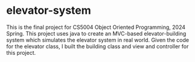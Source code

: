 # elevator-system

This is the final project for CS5004 Object Oriented Programming, 2024 Spring. 
This project uses java to create an MVC-based elevator-building system which simulates the elevator system in real world. Given the code for the elevator class, I built the building class and view and controller for this project.
